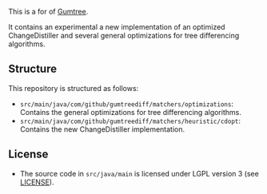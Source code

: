 This is a for of [Gumtree](https://github.com/GumTreeDiff/gumtree/wiki).

It contains an experimental a new implementation of an optimized ChangeDistiller
and several general optimizations for tree differencing algorithms.

## Structure

This repository is structured as follows:
- `src/main/java/com/github/gumtreediff/matchers/optimizations`:
Contains the general optimizations for tree differencing algorithms.
- `src/main/java/com/github/gumtreediff/matchers/heuristic/cdopt`:
Contains the new ChangeDistiller implementation.

## License

- The source code in `src/java/main` is licensed under LGPL version 3 (see [LICENSE](https://github.com/FAU-Inf2/gumtree/blob/develop/LICENSE)).

